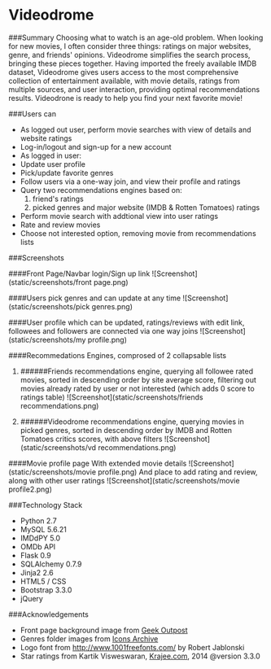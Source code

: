 Videodrome
==========

###Summary
Choosing what to watch is an age-old problem. When looking for new movies, I often consider three things: ratings on major websites, genre, and friends' opinions. Videodrome simplifies the search process, bringing these pieces together. Having imported the freely available IMDB dataset, Videodrome gives users access to the most comprehensive collection of entertainment available, with movie details, ratings from multiple sources, and user interaction, providing optimal recommendations results.
Videodrone is ready to help you find your next favorite movie!

###Users can
* As logged out user, perform movie searches with view of details and website ratings
* Log-in/logout and sign-up for a new account
* As logged in user:
* Update user profile
* Pick/update favorite genres
* Follow users via a one-way join, and view their profile and ratings
* Query two recommendations engines based on: 
  1. friend's ratings
  2. picked genres and major website (IMDB & Rotten Tomatoes) ratings
* Perform movie search with addtional view into user ratings
* Rate and review movies
* Choose not interested option, removing movie from recommendations lists

###Screenshots

####Front Page/Navbar login/Sign up link
![Screenshot](static/screenshots/front page.png)

####Users pick genres and can update at any time
![Screenshot](static/screenshots/pick genres.png)

####User profile which can be updated, ratings/reviews with edit link, followees and followers are connected via one way joins
![Screenshot](static/screenshots/my profile.png)

####Recommedations Engines, comprosed of 2 collapsable lists

1. ######Friends recommendations engine, querying all followee rated movies, sorted in descending order by site average score, filtering out movies already rated by user or not interested (which adds 0 score to ratings table)
![Screenshot](static/screenshots/friends recommendations.png)

2. ######Videodrome recommendations engine, querying movies in picked genres, sorted in descending order by IMDB and Rotten Tomatoes critics scores, with above filters
![Screenshot](static/screenshots/vd recommendations.png)

####Movie profile page 
With extended movie details
![Screenshot](static/screenshots/movie profile.png)
And place to add rating and review, along with other user ratings
![Screenshot](static/screenshots/movie profile2.png)

###Technology Stack
* Python 2.7
* MySQL 5.6.21
* IMDdPY 5.0
* OMDb API
* Flask 0.9
* SQLAlchemy 0.7.9
* Jinja2 2.6
* HTML5 / CSS
* Bootstrap 3.3.0
* jQuery

###Acknowledgements
* Front page background image from <a href="http://www.geekoutpost.com/">Geek Outpost<a/>
* Genres folder images from <a href="http://icons.iconarchive.com/">Icons Archive<a/>
* Logo font from http://www.1001freefonts.com/ by Robert Jablonski
* Star ratings from Kartik Visweswaran, <a href="Krajee.com">Krajee.com</a>, 2014 @version 3.3.0


